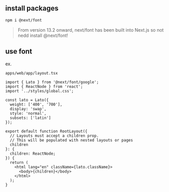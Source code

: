 ## install packages

```bash
npm i @next/font
```

> From version 13.2 onward, next/font has been built into Next.js so not nedd install @next/font!

## use font 

ex.  

 `apps/web/app/layout.tsx`

```tsx
import { Lato } from '@next/font/google';
import { ReactNode } from 'react';
import '../styles/global.css';

const lato = Lato({
  weight: ['400', '700'],
  display: 'swap',
  style: 'normal',
  subsets: ['latin']
});

export default function RootLayout({
  // Layouts must accept a children prop.
  // This will be populated with nested layouts or pages
  children
}: {
  children: ReactNode;
}) {
  return (
    <html lang="en" className={lato.className}>
      <body>{children}</body>
    </html>
  );
}
```
